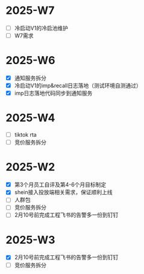 # 2025-W7
 - [ ] 冷启动V1的冷启池维护
- [ ] W7需求
# 2025-W6
- [x] 通知服务拆分
- [x]  冷启动V1的imp&recall日志落地（测试环境自测通过）
- [x] imp日志落地代码同步到通知服务
# 2025-W4
- [ ] tiktok rta 
- [ ] 竞价服务拆分
# 2025-W2
- [x] 第3个月员工自评及第4-6个月目标制定
- [x] shein接入投放端相关需求，保证顺利上线
- [ ] 人群包
- [ ] 竞价服务拆分
- [ ] 2月10号前完成工程飞书的告警多一份到钉钉
# 2025-W3
- [x]  2月10号前完成工程飞书的告警多一份到钉钉
- [ ] 竞价服务拆分